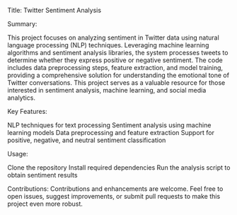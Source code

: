 Title: Twitter Sentiment Analysis

Summary:

This project focuses on analyzing sentiment in Twitter data using natural language processing (NLP) techniques. Leveraging machine learning algorithms and sentiment analysis libraries, the system processes tweets to determine whether they express positive or negative sentiment. The code includes data preprocessing steps, feature extraction, and model training, providing a comprehensive solution for understanding the emotional tone of Twitter conversations. This project serves as a valuable resource for those interested in sentiment analysis, machine learning, and social media analytics.

Key Features:

NLP techniques for text processing
Sentiment analysis using machine learning models
Data preprocessing and feature extraction
Support for positive, negative, and neutral sentiment classification

Usage:

Clone the repository
Install required dependencies
Run the analysis script to obtain sentiment results

Contributions:
Contributions and enhancements are welcome. Feel free to open issues, suggest improvements, or submit pull requests to make this project even more robust.
